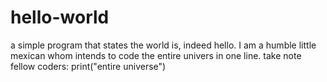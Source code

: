 # hello-world
a simple program that states the world is, indeed hello.
I am a humble little mexican whom intends to code the entire univers in one line. take note fellow coders:
print("entire universe")
